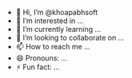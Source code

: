 - 👋 Hi, I’m @khoapabhsoft
- 👀 I’m interested in ...
- 🌱 I’m currently learning ...
- 💞️ I’m looking to collaborate on ...
- 📫 How to reach me ...
- 😄 Pronouns: ...
- ⚡ Fun fact: ...

<!---
khoapabhsoft/khoapabhsoft is a ✨ special ✨ repository because its `README.md` (this file) appears on your GitHub profile.
You can click the Preview link to take a look at your changes.
--->
